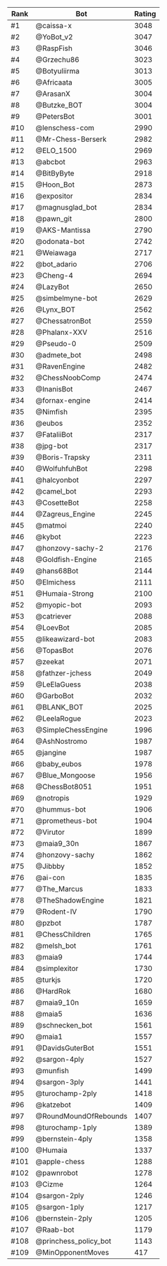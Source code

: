 Rank|Bot|Rating
---|---|---
#1|@caissa-x|3048
#2|@YoBot_v2|3047
#3|@RaspFish|3046
#4|@Grzechu86|3023
#5|@Botyuliirma|3013
#6|@Africaata|3005
#7|@ArasanX|3004
#8|@Butzke_BOT|3004
#9|@PetersBot|3001
#10|@lenschess-com|2990
#11|@Mr-Chess-Berserk|2982
#12|@ELO_1500|2969
#13|@abcbot|2963
#14|@BitByByte|2918
#15|@Hoon_Bot|2873
#16|@expositor|2834
#17|@magnusglad_bot|2834
#18|@pawn_git|2800
#19|@AKS-Mantissa|2790
#20|@odonata-bot|2742
#21|@Weiawaga|2717
#22|@bot_adario|2706
#23|@Cheng-4|2694
#24|@LazyBot|2650
#25|@simbelmyne-bot|2629
#26|@Lynx_BOT|2562
#27|@ChessatronBot|2559
#28|@Phalanx-XXV|2516
#29|@Pseudo-0|2509
#30|@admete_bot|2498
#31|@RavenEngine|2482
#32|@ChessNoobComp|2474
#33|@InanisBot|2467
#34|@fornax-engine|2414
#35|@Nimfish|2395
#36|@eubos|2352
#37|@FataliiBot|2317
#38|@jpg-bot|2317
#39|@Boris-Trapsky|2311
#40|@WolfuhfuhBot|2298
#41|@halcyonbot|2297
#42|@camel_bot|2293
#43|@CosetteBot|2258
#44|@Zagreus_Engine|2245
#45|@matmoi|2240
#46|@kybot|2223
#47|@honzovy-sachy-2|2176
#48|@Goldfish-Engine|2165
#49|@hans68Bot|2144
#50|@Elmichess|2111
#51|@Humaia-Strong|2100
#52|@myopic-bot|2093
#53|@catriever|2088
#54|@LoevBot|2085
#55|@likeawizard-bot|2083
#56|@TopasBot|2076
#57|@zeekat|2071
#58|@fathzer-jchess|2049
#59|@LeElaGuess|2038
#60|@GarboBot|2032
#61|@BLANK_BOT|2025
#62|@LeelaRogue|2023
#63|@SimpleChessEngine|1996
#64|@AshNostromo|1987
#65|@jangine|1987
#66|@baby_eubos|1978
#67|@Blue_Mongoose|1956
#68|@ChessBot8051|1951
#69|@notropis|1929
#70|@hummus-bot|1906
#71|@prometheus-bot|1904
#72|@Virutor|1899
#73|@maia9_30n|1867
#74|@honzovy-sachy|1862
#75|@Jibbby|1852
#76|@ai-con|1835
#77|@The_Marcus|1833
#78|@TheShadowEngine|1821
#79|@Rodent-IV|1790
#80|@pzbot|1787
#81|@ChessChildren|1765
#82|@melsh_bot|1761
#83|@maia9|1744
#84|@simplexitor|1730
#85|@turkjs|1720
#86|@HardRok|1680
#87|@maia9_10n|1659
#88|@maia5|1636
#89|@schnecken_bot|1561
#90|@maia1|1557
#91|@DavidsGuterBot|1551
#92|@sargon-4ply|1527
#93|@munfish|1499
#94|@sargon-3ply|1441
#95|@turochamp-2ply|1418
#96|@katzebot|1409
#97|@RoundMoundOfRebounds|1407
#98|@turochamp-1ply|1389
#99|@bernstein-4ply|1358
#100|@Humaia|1337
#101|@apple-chess|1288
#102|@pawnrobot|1278
#103|@Cizme|1264
#104|@sargon-2ply|1246
#105|@sargon-1ply|1217
#106|@bernstein-2ply|1205
#107|@Raab-bot|1179
#108|@princhess_policy_bot|1143
#109|@MinOpponentMoves|417
